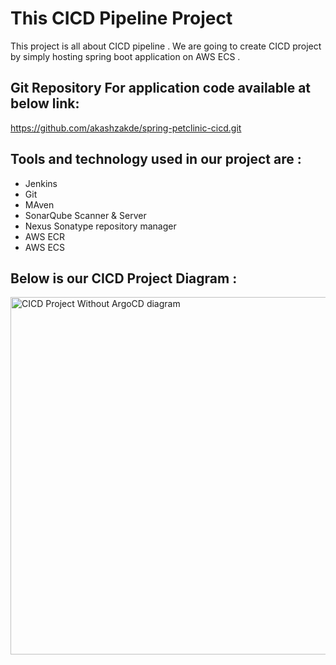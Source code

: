 # This CICD Pipeline Project 

This project is all about CICD pipeline . We are going to create CICD project by simply hosting spring boot application on AWS ECS .

## Git Repository For application code available at below link:

https://github.com/akashzakde/spring-petclinic-cicd.git

## Tools and technology used in our project are : 

-  Jenkins
-  Git
-  MAven
-  SonarQube Scanner & Server
-  Nexus Sonatype repository manager
-  AWS ECR 
-  AWS ECS
## Below is our CICD Project Diagram :

<img width="572" alt="CICD Project Without ArgoCD diagram " src="https://github.com/akashzakde/spring-petclinic-cicd/assets/64258131/b3d327a6-9d29-4ea8-b57c-30eeaffdb114">
